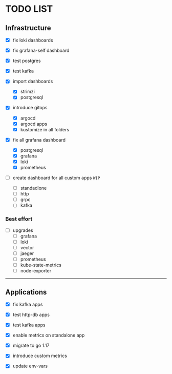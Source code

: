 
# TODO LIST

## Infrastructure

- [x] fix loki dashboards

- [x] fix grafana-self dashboard

- [x] test postgres

- [x] test kafka

- [x] import dashboards
	- [x] strimzi
	- [x] postgresql

- [x] introduce gitops
	- [x] argocd
	- [x] argocd apps
	- [x] kustomize in all folders

- [x] fix all grafana dashboard
	- [x] postgresql
	- [x] grafana
	- [x] loki
	- [x] prometheus

- [ ] create dashboard for all custom apps `WIP`
	- [ ] standadlone
	- [ ] http
	- [ ] grpc
	- [ ] kafka

### Best effort

- [ ] upgrades
	- [ ] grafana
	- [ ] loki
	- [ ] vector
	- [ ] jaeger
	- [ ] prometheus
	- [ ] kube-state-metrics
	- [ ] node-exporter

---

## Applications

- [x] fix kafka apps

- [x] test http-db apps

- [x] test kafka apps

- [x] enable metrics on standalone app

- [x] migrate to go 1.17

- [x] introduce custom metrics

- [x] update env-vars
